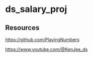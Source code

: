 # ds_salary_proj
## Resources 
https://github.com/PlayingNumbers

https://www.youtube.com/@KenJee_ds
